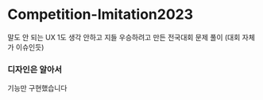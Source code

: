 # Competition-Imitation2023
말도 안 되는 UX 1도 생각 안하고 지들 우승하려고 만든 전국대회 문제 풀이 (대회 자체가 이슈인듯)

### 디자인은 알아서
기능만 구현했습니다
